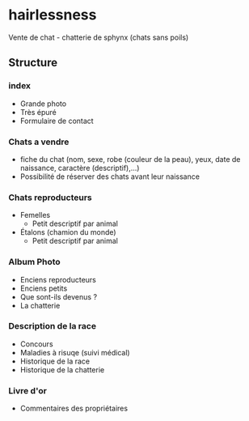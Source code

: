 # hairlessness
Vente de chat - chatterie de sphynx (chats sans poils)

## Structure

### index
* Grande photo
* Très épuré
* Formulaire de contact
### Chats a vendre
* fiche du chat (nom, sexe, robe (couleur de la peau), yeux, date de naissance, caractère (descriptif),...)
* Possibilité de réserver des chats avant leur naissance
### Chats reproducteurs
* Femelles
  * Petit descriptif par animal
* Étalons (chamion du monde)
  * Petit descriptif par animal 
### Album Photo 
* Enciens reproducteurs
* Enciens petits
* Que sont-ils devenus ?
* La chatterie 
### Description de la race 
* Concours
* Maladies à risuqe (suivi médical)
* Historique de la race 
* Historique de la chatterie
### Livre d'or
* Commentaires des propriétaires 
